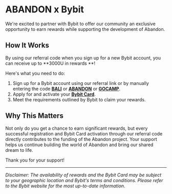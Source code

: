 # ABANDON x Bybit

We're excited to partner with Bybit to offer our community an exclusive opportunity to earn rewards while supporting the
development of Abandon.

## How It Works

By using our referral code when you sign up for a new Bybit account, you can receive up to **3000U in rewards
**!

Here's what you need to do:

1. Sign up for a Bybit account using our referral link or by manually
   entering the code **[BALI](https://partner.bybit.com/b/BALI)** or **[ABANDON](https://partner.bybit.com/b/ABANDON)**
   or **[GOCAMP](https://partner.bybit.com/b/GOCAMP)**.
2. Apply for and activate your **[Bybit Card](https://www.bybit.global/cards/?ref=BALI&source=applet_invite)**.
3. Meet the requirements outlined by Bybit to claim your rewards.

## Why This Matters

Not only do you get a chance to earn significant rewards, but every successful registration and Bybit Card activation
through our referral code directly contributes to the funding of the Abandon project. Your support helps us continue
building the world of Abandon and bring our shared dream to life.

Thank you for your support!

---

*Disclaimer: The availability of rewards and the Bybit Card may be subject to your geographic location and Bybit's terms
and conditions. Please refer to the Bybit website for the most up-to-date information.*
